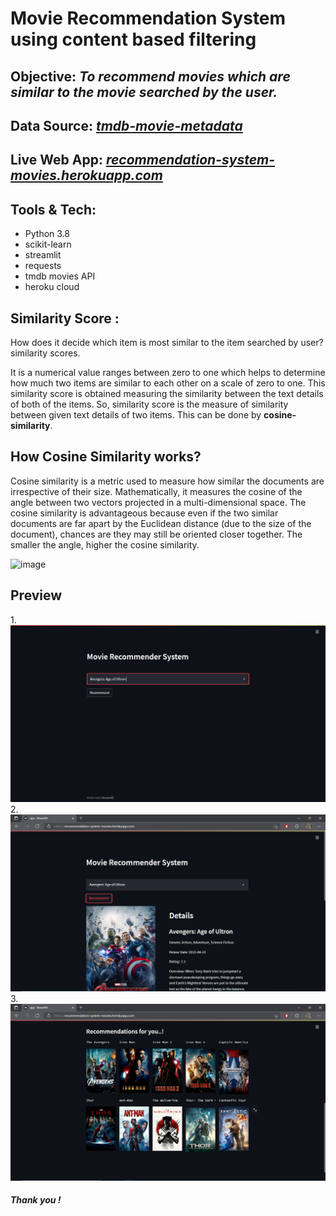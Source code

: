 # Movie Recommendation System using content based filtering

## Objective: _To recommend movies which are similar to the movie searched by the user._

## Data Source: _[tmdb-movie-metadata](https://www.kaggle.com/tmdb/tmdb-movie-metadata)_

## Live Web App: _[recommendation-system-movies.herokuapp.com](https://recommendation-system-movies.herokuapp.com/)_

## Tools & Tech:
- Python 3.8
- scikit-learn
- streamlit
- requests
- tmdb movies API
- heroku cloud
## Similarity Score : 

How does it decide which item is most similar to the item searched by user? similarity scores.

It is a numerical value ranges between zero to one which helps to determine how much two items are similar to each other on a scale of zero to one. This similarity score is obtained measuring the similarity between the text details of both of the items. So, similarity score is the measure of similarity between given text details of two items. This can be done by <b>cosine-similarity</b>.

## How Cosine Similarity works?
Cosine similarity is a metric used to measure how similar the documents are irrespective of their size. Mathematically, it measures the cosine of the angle between two vectors projected in a multi-dimensional space. The cosine similarity is advantageous because even if the two similar documents are far apart by the Euclidean distance (due to the size of the document), chances are they may still be oriented closer together. The smaller the angle, higher the cosine similarity.

![image](https://user-images.githubusercontent.com/36665975/70401457-a7530680-1a55-11ea-9158-97d4e8515ca4.png)
<br>
## Preview
1.<br>
![Home](https://github.com/ashok49473/movie-recommendation-system/blob/main/hhome.png)
<br>
2.<br>
![first](https://github.com/ashok49473/movie-recommendation-system/blob/main/first.png)
<br>
3.<br>
![second](https://github.com/ashok49473/movie-recommendation-system/blob/main/sec.png)
<br>
##### Thank you !

